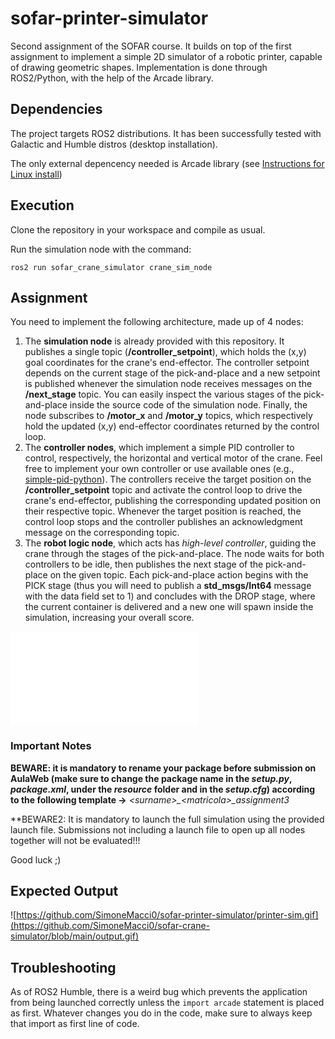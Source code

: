# sofar-printer-simulator
Second assignment of the SOFAR course. It builds on top of the first assignment to implement a simple 2D simulator of a robotic printer, capable of drawing geometric shapes. Implementation is done through ROS2/Python, with the help of the Arcade library.

## Dependencies

The project targets ROS2 distributions. It has been successfully tested with Galactic and Humble distros (desktop installation).

The only external depencency needed is Arcade library (see [Instructions for Linux install](https://api.arcade.academy/en/latest/install/linux.html))

## Execution

Clone the repository in your workspace and compile as usual.

Run the simulation node with the command:

```ros2 run sofar_crane_simulator crane_sim_node```

## Assignment

You need to implement the following architecture, made up of 4 nodes:
1) The **simulation node** is already provided with this repository. It publishes a single topic (**/controller_setpoint**), which holds the (x,y) goal coordinates for the crane's end-effector. The controller setpoint depends on the current stage of the pick-and-place and a new setpoint is published whenever the simulation node receives messages on the **/next_stage** topic. You can easily inspect the various stages of the pick-and-place inside the source code of the simulation node. Finally, the node subscribes to **/motor_x** and **/motor_y** topics, which respectively hold the updated (x,y) end-effector coordinates returned by the control loop.
2) The **controller nodes**, which implement a simple PID controller to control, respectively, the horizontal and vertical motor of the crane. Feel free to implement your own controller or use available ones (e.g., [simple-pid-python](https://pypi.org/project/simple-pid/)).
The controllers receive the target position on the **/controller_setpoint** topic and activate the control loop to drive the crane's end-effector, publishing the corresponding updated position on their respective topic. Whenever the target position is reached, the control loop stops and the controller publishes an acknowledgment message on the corresponding topic.
3) The **robot logic node**, which acts has *high-level controller*, guiding the crane through the stages of the pick-and-place. The node waits for both controllers to be idle, then publishes the next stage of the pick-and-place on the given topic. 
Each pick-and-place action begins with the PICK stage (thus you will need to publish a **std_msgs/Int64** message with the data field set to 1) and concludes with the DROP stage, where the current container is delivered and a new one will spawn inside the simulation, increasing your overall score.

![Architecture](sofar_printer_simulator/resource/architecture.pdf)

### Important Notes

**BEWARE: it is mandatory to rename your package before submission on AulaWeb (make sure to change the package name in the *setup.py*, *package.xml*, under the *resource* folder and in the *setup.cfg*) according to the following template &rarr;** *&lt;surname&gt;_&lt;matricola&gt;_assignment3* 

**BEWARE2: It is mandatory to launch the full simulation using the provided launch file. Submissions not including a launch file to open up all nodes together will not be evaluated!!!

Good luck ;)

## Expected Output

![https://github.com/SimoneMacci0/sofar-printer-simulator/printer-sim.gif](https://github.com/SimoneMacci0/sofar-crane-simulator/blob/main/output.gif)

## Troubleshooting

As of ROS2 Humble, there is a weird bug which prevents the application from being launched correctly unless the ```import arcade``` statement is placed as first. Whatever changes you do in the code, make sure to always keep that import as first line of code.
